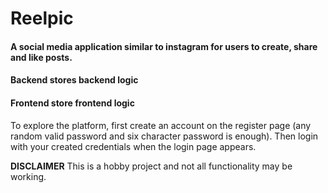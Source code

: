 # Reelpic

#### A social media application similar to instagram for users to create, share and like posts.

#### Backend stores backend logic
#### Frontend store frontend logic

To explore the platform, first create an account on the register page (any random valid password and six character password is enough). Then login with your created credentials when the login page appears. 

**DISCLAIMER**
This is a hobby project and not all functionality may be working.
